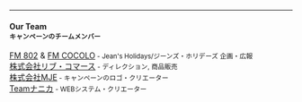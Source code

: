 <hr/>
<h4>Our Team<br/><small>キャンペーンのチームメンバー</small></h4>  
<span><a href="https://funky802.com/">FM 802</a> & <a href="https://cocolo.jp">FM COCOLO</a><small class="iblock"> - Jean's Holidays/ジーンズ・ホリデーズ 企画・広報</small><br/>
<a href="https://craftwinepark.com">株式会社リブ・コマース</a><small class="iblock"> - ディレクション, 商品販売</small><br/>  
<a href="https://mjeinc.co.jp/">株式会社MJE</a><small class="iblock"> - キャンペーンのロゴ・クリエーター</small><br/>  
<a href="https://nanika-e-idea.com">Teamナニカ</a><small class="iblock"> - WEBシステム・クリエーター</small></span> 